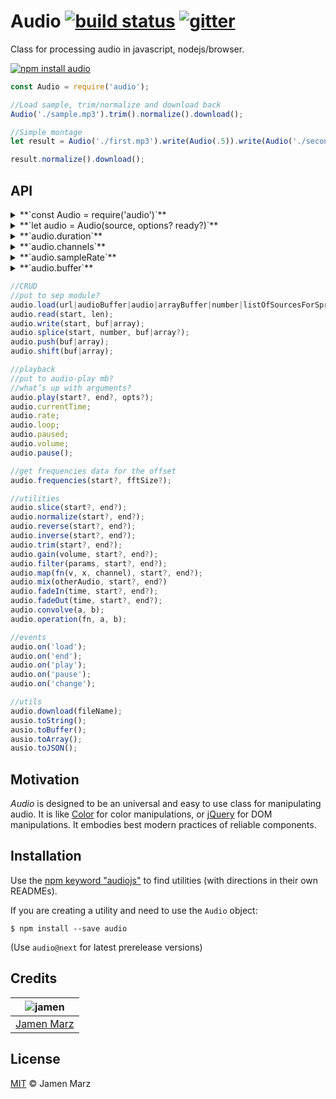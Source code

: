 # Audio [![build status][travis-i]][travis] [![gitter][gitter-i]][gitter]

Class for processing audio in javascript, nodejs/browser.

[![npm install audio](https://nodei.co/npm/audio.png?mini=true)](https://npmjs.org/package/audio/)

```js
const Audio = require('audio');

//Load sample, trim/normalize and download back
Audio('./sample.mp3').trim().normalize().download();

//Simple montage
let result = Audio('./first.mp3').write(Audio(.5)).write(Audio('./second.mp3'));

result.normalize().download();
```

## API

<details><summary>**`const Audio = require('audio')`**</summary>
</details>
<details><summary>**`let audio = Audio(source, options? ready?)`**</summary>

Create _Audio_ instance from the _source_, invoke _ready_ callback if passed.

Possible source values:

| type | meaning |
|---|---|
| _String_ | Load audio from URL or local path. |
| _Number_ | Create audio with silence. |
| _AudioBuffer_ | Wrap _AudioBuffer_ instance. [audio-buffer](https://npmjs.org/package/audio-buffer) can be used to polyfill _AudioBuffer_. |
| _ArrayBuffer_, _Buffer_ | Decode data contained in buffer, if it is encoded. |
| _Array_, _FloatArray_ | Create audio from samples within `-1..1` range. |

Possible options:

| name | meaning |
|---|---|
| _context_ | WebAudioAPI context to use (optional). |

</details>
<details><summary>**`audio.duration`**</summary>
</details>
<details><summary>**`audio.channels`**</summary>
</details>
<details><summary>**`audio.sampleRate`**</summary>
</details>
<details><summary>**`audio.buffer`**</summary>

_AudioBuffer_ instance with actual samples data.

</details>

```js
//CRUD
//put to sep module?
audio.load(url|audioBuffer|audio|arrayBuffer|number|listOfSourcesForSprite);
audio.read(start, len);
audio.write(start, buf|array);
audio.splice(start, number, buf|array?);
audio.push(buf|array);
audio.shift(buf|array);

//playback
//put to audio-play mb?
//what’s up with arguments?
audio.play(start?, end?, opts?);
audio.currentTime;
audio.rate;
audio.loop;
audio.paused;
audio.volume;
audio.pause();

//get frequencies data for the offset
audio.frequencies(start?, fftSize?);

//utilities
audio.slice(start?, end?);
audio.normalize(start?, end?);
audio.reverse(start?, end?);
audio.inverse(start?, end?);
audio.trim(start?, end?);
audio.gain(volume, start?, end?);
audio.filter(params, start?, end?);
audio.map(fn(v, x, channel), start?, end?);
audio.mix(otherAudio, start?, end?)
audio.fadeIn(time, start?, end?);
audio.fadeOut(time, start?, end?);
audio.convolve(a, b);
audio.operation(fn, a, b);

//events
audio.on('load');
audio.on('end');
audio.on('play');
audio.on('pause');
audio.on('change');

//utils
audio.download(fileName);
ausio.toString();
ausio.toBuffer();
ausio.toArray();
ausio.toJSON();
```

## Motivation

_Audio_ is designed to be an universal and easy to use class for manipulating audio.
It is like [Color](https://npmjs.org/package/color) for color manipulations, or [jQuery](https://jquery.org) for DOM manipulations. It embodies best modern practices of reliable components.


## Installation

Use the [npm keyword "audiojs"][npm-audiojs] to find utilities (with directions in their own READMEs).

If you are creating a utility and need to use the `Audio` object:
```shell
$ npm install --save audio
```
(Use `audio@next` for latest prerelease versions)

## Credits

|  ![jamen][author-avatar]  |
|:-------------------------:|
| [Jamen Marz][author-site] |

## License
[MIT](LICENSE) &copy; Jamen Marz


[travis]: https://travis-ci.org/audiojs/audio
[travis-i]: https://travis-ci.org/audiojs/audio.svg
[gitter]: https://gitter.im/audiojs/audio
[gitter-i]: https://badges.gitter.im/Join%20Chat.svg
[npm-audiojs]: https://www.npmjs.com/browse/keyword/audiojs
[author-site]: https://github.com/jamen
[author-avatar]: https://avatars.githubusercontent.com/u/6251703?v=3&s=125
[stackoverflow]: http://stackoverflow.com/questions/ask
